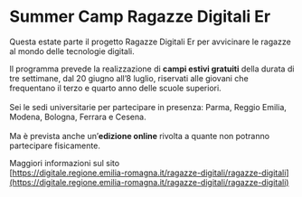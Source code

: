# Summer Camp Ragazze Digitali Er

Questa estate parte il progetto Ragazze Digitali Er per avvicinare le ragazze al mondo delle tecnologie digitali.

Il programma prevede la realizzazione di **campi estivi gratuiti** della durata di tre settimane, dal 20 giugno all’8 luglio, riservati alle giovani che frequentano il terzo e quarto anno delle scuole superiori.\
\
Sei le sedi universitarie per partecipare in presenza: Parma, Reggio Emilia, Modena, Bologna, Ferrara e Cesena.\
\
Ma è prevista anche un’**edizione online** rivolta a quante non potranno partecipare fisicamente.&#x20;

Maggiori informazioni sul sito\
[https://digitale.regione.emilia-romagna.it/ragazze-digitali/ragazze-digitali](https://digitale.regione.emilia-romagna.it/ragazze-digitali/ragazze-digitali)
